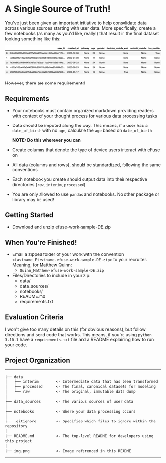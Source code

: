 # A Single Source of Truth!
You've just been given an important initiative to help consolidate data across various sources starting with user data. More specifically, create a few notebooks (as many as you'd like, really!) that result in the final dataset looking something like this:

![This is an image](img.png)

However, there are some requirements!

## Requirements
- Your notebooks must contain organized markdown providing readers with context of your thought process for various data processing tasks
- Data should be imputed along the way. This means, if a user has a `date_of_birth` with no `age`, calculate the `age` based on `date_of_birth`

    **NOTE: Do this wherever you can**
- Create columns that denote the type of device users interact with eFuse on
- All data (columns and rows), should be standardized, following the same conventions
- Each notebook you create should output data into their respective directories (`raw`, `interim`, `processed`)
- You are only allowed to use `pandas` and notebooks. No other package or library may be used!

## Getting Started
- Download and unzip efuse-work-sample-DE.zip

## When You're Finished!
- Email a zipped folder of your work with the convention `<Lastname_Firstname-efuse-work-sample-DE.zip>` to your recruiter. Meaning, for Matthew Quinn:
    -  `Quinn_Matthew-efuse-work-sample-DE.zip`
- Files/Directories to include in your zip:
    - data/
    - data_sources/
    - notebooks/
    - README.md
    - requirements.txt

## Evaluation Criteria
I won't give too many details on this (for obvious reasons), but follow directions and send code that works. This means, if you're using `python 3.10.1` have a `requirements.txt` file and a README explaining how to run your code.

## Project Organization
------------
    ├── data
    │   ├── interim        <- Intermediate data that has been transformed
    │   ├── processed      <- The final, canonical datasets for modeling
    │   └── raw            <- The original, immutable data dump
    │
    ├── data_sources       <- The various sources of user data
    │
    ├── notebooks          <- Where your data processing occurs
    │
    ├── .gitignore         <- Specifies which files to ignore within the repository
    │
    ├── README.md          <- The top-level README for developers using this project
    │
    ├── img.png            <- Image referenced in this README
--------